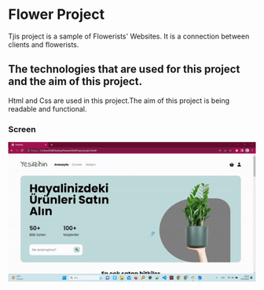 <h1> Flower Project</h1>

Tjis project is a sample of Flowerists' Websites. It is a connection between clients and flowerists.

<h2> The technologies that are used for this project and the aim of this project.</h2>

Html and Css are used in this project.The aim of this project is being readable and functional.

<h3>Screen</h3>

![](flowerproject.gif)
